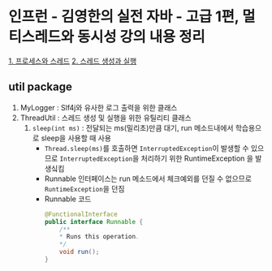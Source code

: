 # 인프런 - 김영한의 실전 자바 - 고급 1편, 멀티스레드와 동시성 강의 내용 정리


[1. 프로세스와 스레드](./src/main/java/chapter01/readme.md)
[2. 스레드 생성과 실행](./src/main/java/chapter02/readme.md)




## util package
1. MyLogger : Slf4j와 유사한 로그 출력을 위한 클래스 
2. ThreadUtil : 스레드 생성 및 실행을 위한 유틸리티 클래스
   1. `sleep(int ms)` : 전달되는 ms(밀리초)만큼 대기, run 메소드내에서 학습용으로 sleep을 사용할 때 사용
      - `Thread.sleep(ms)`를 호출하면 `InterruptedException`이 발생할 수 있으므로 `InterruptedException`을 처리하기 위한 RuntimeException 을 발생싴킴
      - Runnable 인터페이스는 run 메소드에서 체크예외를 던질 수 없으므로 `RuntimeException`을 던짐
      - Runnable 코드
        ```java
        @FunctionalInterface
        public interface Runnable {
            /**
            * Runs this operation.
            */
            void run();
        }
        ```
